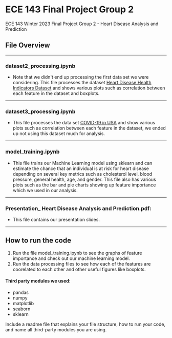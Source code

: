 # ECE 143 Final Project Group 2
ECE 143 Winter 2023 Final Project Group 2 - Heart Disease Analysis and Prediction


## File Overview
---
### dataset2_processing.ipynb
-   Note that we didn't end up processing the first data set we were considering. This file processes the dataset [Heart Disease Health Indicators Dataset](https://www.kaggle.com/datasets/alexteboul/heart-disease-health-indicators-dataset/code) and shows various plots such as correlation between each feature in the dataset and boxplots.
---
### dataset3_processing.ipynb
- This file processes the data set [COVID-19 in USA](https://www.kaggle.com/datasets/sudalairajkumar/covid19-in-usa?resource=download]) and show various plots such as correlation between each feature in the dataset, we ended up not using this dataset much for analysis.
---
### model_training.ipynb
- This file trains our Machine Learning model using sklearn and can estimate the chance that an individual is at risk for heart disease depending on several key metrics such as cholesterol level, blood pressure, general health, age, and gender. This file also has various plots such as the bar and pie charts showing up feature importance which we used in our analysis.
---
### Presentation_ Heart Disease Analysis and Prediction.pdf:
- This file contains our presentation slides.

---
## How to run the code
1. Run the file model_training.ipynb to see the graphs of feature importance and check out our machine learning model. 
2. Run the data processing files to see how each of the features are coorelated to each other and other useful figures like boxplots.

#### Third party modules we used:
- pandas 
- numpy 
- matplotlib
- seaborn 
- sklearn

Include a readme file that explains your file structure, how to run your code, and name all third-party modules you are using. 